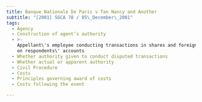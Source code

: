 ```yaml
---
title: Banque Nationale De Paris v Tan Nancy and Another
subtitle: "[2001] SGCA 78 / 05\_December\_2001"
tags:
  - Agency
  - Construction of agent’s authority
  - >-
    Appellant\'s employee conducting transactions in shares and foreign exchange
    on respondents\' accounts
  - Whether authority given to conduct disputed transactions
  - Whether actual or apparent authority
  - Civil Procedure
  - Costs
  - Principles governing award of costs
  - Costs following the event

---
```


